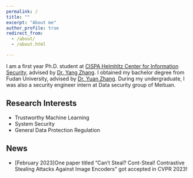 ```yaml
---
permalink: /
title: ""
excerpt: "About me"
author_profile: true
redirect_from: 
  - /about/
  - /about.html

---
```


I am a first year Ph.D. student at [CISPA Helmhltz Center for Information Security](https://cispa.de/), advised by [Dr. Yang Zhang](https://yangzhangalmo.github.io/). I obtained my bachelor degree from Fudan University, advised by [Dr. Yuan Zhang](https://yuanxzhang.github.io/). During my undergraduate, I was also a security engineer intern at Data security group of Meituan.

## Research Interests


- Trustworthy Machine Learning
- System Security
- General Data Protection Regulation

## News

- [February 2023]One paper titled “Can’t Steal? Cont-Steal! Contrastive Stealing Attacks Against Image Encoders” got accepted in CVPR 2023!
